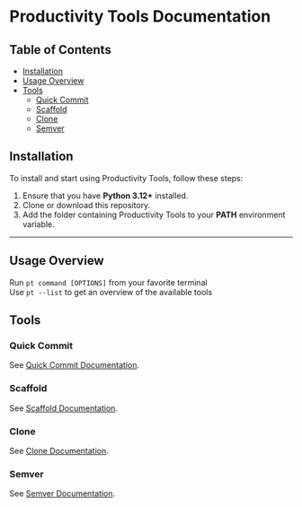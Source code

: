 # Productivity Tools Documentation

## Table of Contents
- [Installation](../readme.md#installation)
- [Usage Overview](../readme.md#usage-overview)
- [Tools](#tools)
  - [Quick Commit](tools/qc.md)
  - [Scaffold](tools/scaffhold.md)
  - [Clone](tools/clone.md)
  - [Semver](tools/semver.md)


## Installation

To install and start using Productivity Tools, follow these steps:

1. Ensure that you have **Python 3.12+** installed.
2. Clone or download this repository.
3. Add the folder containing Productivity Tools to your **PATH** environment variable.

---

## Usage Overview
Run `pt command [OPTIONS]` from your favorite terminal  
Use `pt --list` to get an overview of the available tools

## Tools
### Quick Commit
See [Quick Commit Documentation](tools/qc.md).

### Scaffold
See [Scaffold Documentation](tools/scaffhold.md).

### Clone
See [Clone Documentation](tools/clone.md).

### Semver
See [Semver Documentation](tools/semver.md).